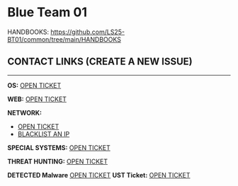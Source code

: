 # Blue Team 01

HANDBOOKS: https://github.com/LS25-BT01/common/tree/main/HANDBOOKS

## CONTACT LINKS (CREATE A NEW ISSUE)
---

**OS:** [OPEN TICKET](https://github.com/LS25-BT01/common/issues/new?template=os-ticket.yml)

**WEB:** [OPEN TICKET](https://github.com/LS25-BT01/common/issues/new?template=web-ticket.yaml)

**NETWORK:** 
- [OPEN TICKET](https://github.com/LS25-BT01/network-common/issues/new?template=02-network-ticket.yml) 
- [BLACKLIST AN IP](https://bl.ls25.net.tr) 

**SPECIAL SYSTEMS:** [OPEN TICKET](https://github.com/LS25-BT01/common/issues/new?template=special-systems-ticket.yaml)

**THREAT HUNTING:** [OPEN TICKET](https://github.com/LS25-BT01/threat-hunting/issues/new?template=th-ticket.yml) 

**DETECTED Malware** [OPEN TICKET](https://github.com/LS25-BT01/DETECTED-MALWARE/issues/new)
**UST Ticket:** [OPEN TICKET](https://github.com/LS25-BT01/common/issues/new?template=ust-ticket.yml)
